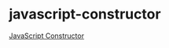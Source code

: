 ﻿# javascript-constructor
<a href="https://javascript-constructor-c9cdd.web.app/" target="_blank">JavaScript Constructor</a>
